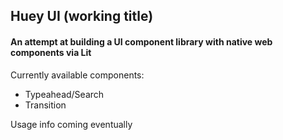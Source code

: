 ## Huey UI (working title)
#### An attempt at building a UI component library with native web components via Lit

Currently available components: 

 - Typeahead/Search
 - Transition

Usage info coming eventually
